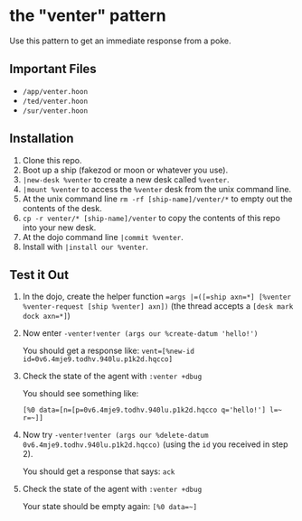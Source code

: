 # the "venter" pattern

Use this pattern to get an immediate response from a poke.

## Important Files
- `/app/venter.hoon`
- `/ted/venter.hoon`
- `/sur/venter.hoon`

## Installation
1. Clone this repo.
2. Boot up a ship (fakezod or moon or whatever you use).
4. `|new-desk %venter` to create a new desk called `%venter`.
5. `|mount %venter` to access the `%venter` desk from the unix command line.
6. At the unix command line `rm -rf [ship-name]/venter/*` to empty out the contents of the desk.
7. `cp -r venter/* [ship-name]/venter` to copy the contents of this repo into your new desk.
8. At the dojo command line `|commit %venter`.
9. Install with `|install our %venter`.

## Test it Out
1. In the dojo, create the helper function `=args |=([=ship axn=*]
   [%venter %venter-request [ship %venter] axn])` (the thread accepts a `[desk mark dock axn=*]`)

2. Now enter `-venter!venter (args our %create-datum 'hello!')`

   You should get a response like: `vent=[%new-id id=0v6.4mje9.todhv.940lu.p1k2d.hqcco]`

3. Check the state of the agent with `:venter +dbug`

   You should see something like: 

   `[%0 data=[n=[p=0v6.4mje9.todhv.940lu.p1k2d.hqcco q='hello!'] l=~ r=~]]`

4. Now try `-venter!venter (args our %delete-datum 0v6.4mje9.todhv.940lu.p1k2d.hqcco)` (using the `id` you received in step 2).

   You should get a response that says: `ack`

5. Check the state of the agent with `:venter +dbug`

   Your state should be empty again: `[%0 data=~]`
